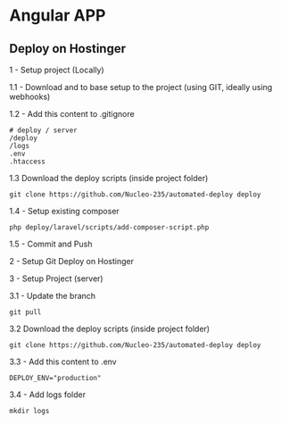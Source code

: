 # Angular APP

## Deploy on Hostinger

1 - Setup project (Locally)

1.1 - Download and to base setup to the project (using GIT, ideally using webhooks)

1.2 - Add this content to .gitignore

```
# deploy / server
/deploy
/logs
.env
.htaccess
```

1.3 Download the deploy scripts (inside project folder)

```
git clone https://github.com/Nucleo-235/automated-deploy deploy
```

1.4 - Setup existing composer

```
php deploy/laravel/scripts/add-composer-script.php

```

1.5 - Commit and Push


2 - Setup Git Deploy on Hostinger

3 - Setup Project (server)

3.1 - Update the branch

```
git pull
```

3.2 Download the deploy scripts (inside project folder)

```
git clone https://github.com/Nucleo-235/automated-deploy deploy
```


3.3 - Add this content to .env

```
DEPLOY_ENV="production"
```

3.4 - Add logs folder

```
mkdir logs
```
